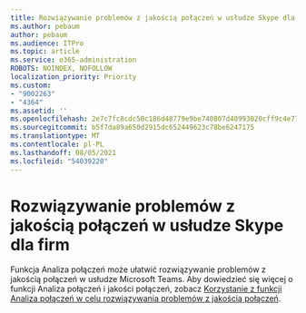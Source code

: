 ```yaml
---
title: Rozwiązywanie problemów z jakością połączeń w usłudze Skype dla firm
ms.author: pebaum
author: pebaum
ms.audience: ITPro
ms.topic: article
ms.service: o365-administration
ROBOTS: NOINDEX, NOFOLLOW
localization_priority: Priority
ms.custom:
- "9002263"
- "4364"
ms.assetid: ''
ms.openlocfilehash: 2e7c7fc8cdc50c186d48779e9be740807d40993020cff9c4e7794ceaf1f81443
ms.sourcegitcommit: b5f7da89a650d2915dc652449623c78be6247175
ms.translationtype: MT
ms.contentlocale: pl-PL
ms.lasthandoff: 08/05/2021
ms.locfileid: "54039220"
---
```

# <a name="troubleshoot-skype-for-business-call-quality"></a>Rozwiązywanie problemów z jakością połączeń w usłudze Skype dla firm

Funkcja Analiza połączeń może ułatwić rozwiązywanie problemów z jakością połączeń w usłudze Microsoft Teams. Aby dowiedzieć się więcej o funkcji Analiza połączeń i jakości połączeń, zobacz [Korzystanie z funkcji Analiza połączeń w celu rozwiązywania problemów z jakością połączeń](https://docs.microsoft.com/MicrosoftTeams/use-call-analytics-to-troubleshoot-poor-call-quality).
